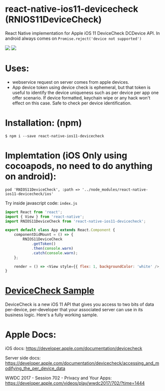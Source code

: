 # react-native-ios11-devicecheck (RNIOS11DeviceCheck)

React Native implementation for Apple iOS 11 DeviceCheck DCDevice API. In android always comes on `Promise.reject('device not supported')`

![](https://img.shields.io/badge/pod_RNIOS11DeviceCheck-v0.0.1-green.svg?style=flat)
![](https://img.shields.io/badge/npm_react--native--ios11--devicecheck-v0.0.1-green.svg?style=flat)

# Uses:

- webservice request on server comes from apple devices.
- App device token using device check is ephemeral, but that token is useful to identify the device uniqueness such as per device per app one offer scenario. If device formatted, keychain wipe or any hack won't effect on this case. Safe to check per device identification.

# Installation: (npm)

`$ npm i --save react-native-ios11-devicecheck`

# Implemtation (iOS Only using cocoapods, no need to do anything on android):

`pod 'RNIOS11DeviceCheck', :path => '../node_modules/react-native-ios11-devicecheck/ios'`

Try inside javascript code: `index.js`

```javascript
import React from 'react';
import { View } from 'react-native';
import RNIOS11DeviceCheck from 'react-native-ios11-devicecheck';

export default class App extends React.Component {
	componentDidMount = () => {
		RNIOS11DeviceCheck
			.getToken()
			.then(console.warn)
			.catch(console.warn);
	};

	render = () => <View style={{ flex: 1, backgroundColor: 'white' />;
}
```

# [DeviceCheck Sample](https://github.com/dayitv89/DCDeviceCheck)

DeviceCheck is a new iOS 11 API that gives you access to two bits of data per-device, per-developer that your associated server can use in its business logic. Here's a fully working sample.

# Apple Docs:

iOS docs:
<https://developer.apple.com/documentation/devicecheck>

Server side docs:
<https://developer.apple.com/documentation/devicecheck/accessing_and_modifying_the_per_device_data>

WWDC 2017 - Session 702 - Privacy and Your Apps:
<https://developer.apple.com/videos/play/wwdc2017/702/?time=1444>
